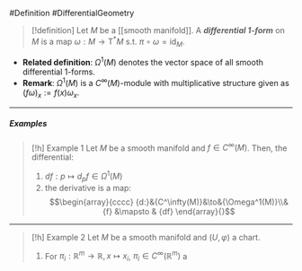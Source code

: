 #Definition #DifferentialGeometry 
> [!definition]
> Let $M$ be a [[smooth manifold]]. A ***differential 1-form*** on $M$ is a map $\omega:M\to \text{T}^{*}M$ s.t. $\pi \circ \omega=\text{id}_{M}$.
- **Related definition**: $\Omega^1(M)$ denotes the vector space of all smooth differential 1-forms. 
- **Remark**: $\Omega^1(M)$ is a $C^\infty(M)$-module with multiplicative structure given as $(f\omega)_{x}:=f(x)\omega_{x}$.
---
##### Examples
> [!h] Example 1
> Let $M$ be a smooth manifold and $f\in C^\infty(M)$. Then, the differential:
> 1. $df:p\mapsto d_{p}f\in \Omega^1(M)$
> 2. the derivative is a map: $$\begin{array}{cccc} {d:}&{C^\infty(M)}&\to&{\Omega^1(M)}\\&{f} &\mapsto & {df} \end{array}{}$$
---
> [!h] Example 2
> Let $M$ be a smooth manifold and $(U,\varphi)$ a chart. 
> 1. For $\pi_{i}:\mathbb{R}^m\to \mathbb{R}, x\mapsto x_{i}$, $\pi_{i}\in C^\infty(\mathbb{R}^m)$ a